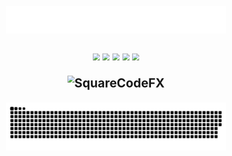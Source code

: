<h1 align="center">
  <img src="https://raw.githubusercontent.com/SquareCodeFX/SquareCodeFX/master/name.svg" alt="SquareCodeFX" />

  <a href="#"><img src="https://komarev.com/ghpvc/?username=squarecodefx&color=blueviolet"></a>
  <a href="https://twitter.com/itsvelatic"><img src="https://img.shields.io/twitter/follow/itsvelatic?style=social"></a>
  <a href="https://www.twitch.tv/itsvelatic"><img src="https://img.shields.io/twitch/status/itsvelatic?style=social"></a>
  <a href="https://www.youtube.com/channel/UC0MQXszCPTI9Gp8IYUW3yuA"><img src="https://img.shields.io/youtube/channel/subscribers/UC0MQXszCPTI9Gp8IYUW3yuA?style=social"></a>
  <a href="https://github.com/SquareCodeFX"><img src="https://img.shields.io/github/followers/SquareCodeFX?style=social"></a>
  <p></p>
  <img src="https://discord.c99.nl/widget/theme-2/477939443773472768.png" alt="SquareCodeFX" />
  <p></p>
  <img src="https://raw.githubusercontent.com/SquareCodeFX/SquareCodeFX/master/snake.svg" alt="SquareCodeFX" />
</h1>
